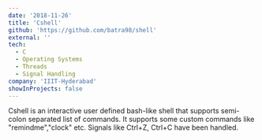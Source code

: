 ```yaml
---
date: '2018-11-26'
title: 'Cshell'
github: 'https://github.com/batra98/shell'
external: ''
tech:
  - C
  - Operating Systems
  - Threads
  - Signal Handling
company: 'IIIT-Hyderabad'
showInProjects: false
---
```


Cshell is an interactive user defined bash-like shell that supports semi-colon separated list of commands.
It supports some custom commands like "remindme","clock" etc. Signals like Ctrl+Z, Ctrl+C have been handled.